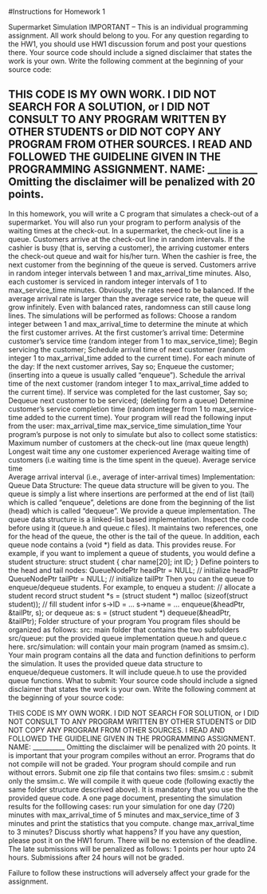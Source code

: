 #Instructions for Homework 1

Supermarket Simulation
IMPORTANT – This is an individual programming assignment. All work should belong to you. For any question regarding to the HW1, you should use HW1 discussion forum and post your questions there.
Your source code should include a signed disclaimer that states the work is your own.
Write the following comment at the beginning of your source code: 

THIS CODE IS MY OWN WORK. I DID NOT SEARCH FOR A SOLUTION, or I DID NOT CONSULT TO ANY  PROGRAM WRITTEN BY OTHER STUDENTS or DID NOT COPY ANY PROGRAM FROM OTHER SOURCES. 
I READ AND FOLLOWED THE GUIDELINE GIVEN IN THE PROGRAMMING ASSIGNMENT. 
NAME: __________
Omitting the disclaimer will be penalized with 20 points.
-------------------------------------------------------------------------------------------------------------------------
In this homework, you will write a C program that simulates  a check-out of a  supermarket. You will also run your program to perform analysis of the waiting times at the check-out.
In a supermarket, the check-out line is a queue. Customers arrive at the check-out line  in random  intervals.  If the cashier is busy (that is, serving a customer), the arriving customer enters the check-out queue and wait for his/her turn. When the cashier is free, the next customer from the beginning of the queue is served.
Customers arrive in random integer intervals between 1 and max_arrival_time minutes. Also, each customer is serviced in random integer intervals of 1 to max_service_time minutes. Obviously, the rates need to be balanced. If the average arrival rate is larger than the average service rate, the queue will grow infinitely. Even with balanced rates, randomness can still cause long lines. 
The simulations will be performed as follows: 
Choose a random integer between 1 and max_arrival_time to determine the minute at which the first customer arrives.
At the first customer’s arrival time:
Determine customer’s service time (random integer from 1 to max_service_time);
Begin servicing the customer;
Schedule arrival time of next customer (random integer 1 to max_arrival_time added to the current time).
For each minute of the day:
If the next customer arrives,
Say so;
Enqueue the customer; (inserting  into a queue is usually called “enqueue”).
Schedule the arrival time of the next customer (random integer 1 to max_arrival_time added to the current time).
If service was completed for the last customer, 
Say so;
Dequeue next customer to be serviced; (deleting form a queue)
Determine customer’s service completion time (random integer from 1 to max_service-time  added to the current time).
Your program will read the following input from the user:
max_arrival_time
max_service_time
simulation_time 
Your program’s purpose is not only to simulate but also to collect some statistics:
Maximum number of customers at the check-out line (max queue length)
Longest wait time any one customer experienced
Average waiting time of customers (i.e waiting time is the time spent in the queue).
Average service time  
Average arrival interval (i.e., average of inter-arrival times)
Implementation: 
Queue Data Structure:
The queue data structure will be given to you. The queue is simply a list where insertions are performed at the end of list (tail) which is called “enqueue”, deletions are done from the beginning of the list (head) which is called “dequeue”. 
We provide a queue implementation.  The queue data structure is a linked-list based implementation. Inspect the code before using it (queue.h and queue.c files). It maintains two references, one for the head of the queue, the other is the tail of the queue. In addition, each queue node contains a (void *) field as data. This provides reuse. For example, if you want to implement a queue of students, you would define a student structure:
struct student {
      char name[20];
      int  ID;
}
Define  pointers to the head and tail nodes:
QueueNodePtr headPtr = NULL; // initialize headPtr
QueueNodePtr tailPtr = NULL; // initialize tailPtr
Then you can the queue to enqueue/dequeue students.  For example, to enqueu a student:
// allocate a student record
struct student *s = (struct student *)  malloc (sizeof(struct student));
// fill student infor
s->ID = … 
s->name = …
enqueue(&headPtr, &tailPtr, s);
or dequeue as:
s = (struct student *) dequeue(&headPtr, &tailPtr);
Folder structure of your program 
You program files should be organized as follows:
src: main folder that contains the two subfolders
src/queue: put the provided queue implementation queue.h and queue.c here.
src/simulation: will contain your main program (named as smsim.c). Your main program contains all the data and function definitions to perform the simulation. It uses the provided  queue data structure to enqueue/dequeue customers. It will include queue.h to use the provided queue functions. 
What to submit:
Your source code should include a signed disclaimer that states the work is your own. Write the following comment at the beginning of your source code: 

THIS CODE IS MY OWN WORK. I DID NOT SEARCH FOR SOLUTION, or I DID NOT CONSULT TO ANY  PROGRAM WRITTEN BY OTHER STUDENTS or DID NOT COPY ANY PROGRAM FROM OTHER SOURCES. 
I READ AND FOLLOWED THE GUIDELINE GIVEN IN THE PROGRAMMING ASSIGNMENT. NAME: __________
Omitting the disclaimer will be penalized with 20 points.
It is important that your program compiles without an error. Programs that do not compile will not be graded. Your program should compile and run without errors. 
Submit one zip file that contains two files:
smsim.c : submit only the smsim.c. We will compile it with queue code (following exactly the same folder structure descrived above). It is mandatory that you use the the provided queue code.
A one page document,  presenting the simulation results for the folllowing cases:
run your simulation for one day (720) minutes with max_arrival_time of  5 minutes and max_service_time of  3 minutes and print the statistics that you compute.
change max_arrival_time to 3 minutes? Discuss shortly what happens?
If you have any question, please post it on the HW1  forum.
There will be no extension of the deadline. The late submissions will be penalized as follows: 1 points per hour upto 24 hours. Submissions after 24 hours will not be graded.


Failure to follow these instructions will adversely affect your grade for the assignment.    
